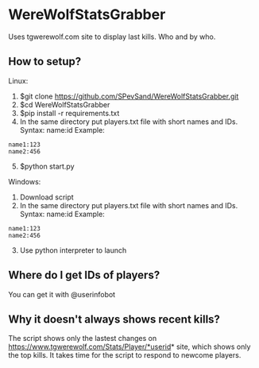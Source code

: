 # WereWolfStatsGrabber
Uses tgwerewolf.com site to display last kills. Who and by who.

## How to setup?
Linux:
1. $git clone https://github.com/SPevSand/WereWolfStatsGrabber.git
2. $cd WereWolfStatsGrabber
3. $pip install -r requirements.txt
4. In the same directory put players.txt file with short names and IDs.  
  Syntax: name:id
  Example:
  ```
  name1:123
  name2:456
  ```
5. $python start.py

Windows:
1. Download script
2. In the same directory put players.txt file with short names and IDs.  
  Syntax: name:id
  Example:
  ```
  name1:123
  name2:456
  ```
3. Use python interpreter to launch

## Where do I get IDs of players?  
You can get it with @userinfobot

## Why it doesn't always shows recent kills?  
The script shows only the lastest changes on https://www.tgwerewolf.com/Stats/Player/*userid* site, which shows only the top kills. It takes time for the script to respond to newcome players.
